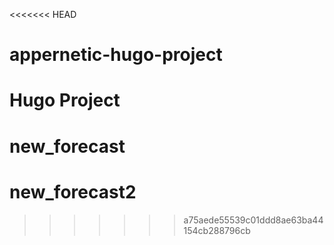 <<<<<<< HEAD
# appernetic-hugo-project
Hugo Project
=======
# new_forecast
# new_forecast2
>>>>>>> a75aede55539c01ddd8ae63ba44154cb288796cb
